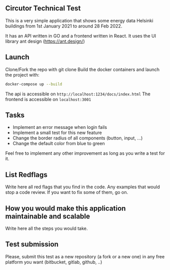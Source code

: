 ## Circutor Technical Test

This is a very simple application that shows some energy data Helsinki buildings from 1st January 2021 to around 28 Feb 2022.

It has an API written in GO and a frontend written in React. It uses the UI library ant design (https://ant.design/)

## Launch

Clone/Fork the repo with git clone <url>
Build the docker containers and launch the project with:
```sh
docker-compose up --build
```

The api is accessible on `http://localhost:1234/docs/index.html`
The frontend is accessible on `localhost:3001`

## Tasks

- Implement an error message when login fails
- Implement a small test for this new feature
- Change the border radius of all components (button, input, ...)
- Change the default color from blue to green

Feel free to implement any other improvement as long as you write a test for it.

## List Redflags

Write here all red flags that you find in the code. Any examples that would stop a code review. If you want to fix some of them, go on.


## How you would make this application maintainable and scalable

Write here all the steps you would take.

## Test submission

Please, submit this test as a new repository (a fork or a new one) in any free platform you want (bitbucket, gitlab, github, ..)

